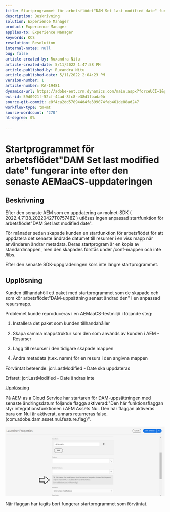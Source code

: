 ```yaml
---
title: Startprogrammet för arbetsflödet"DAM Set last modified date" fungerar inte efter den senaste AEMaaCS-uppdateringen
description: Beskrivning
solution: Experience Manager
product: Experience Manager
applies-to: Experience Manager
keywords: KCS
resolution: Resolution
internal-notes: null
bug: false
article-created-by: Ruxandra Nitu
article-created-date: 5/11/2022 1:47:58 PM
article-published-by: Ruxandra Nitu
article-published-date: 5/11/2022 2:04:23 PM
version-number: 1
article-number: KA-19481
dynamics-url: https://adobe-ent.crm.dynamics.com/main.aspx?forceUCI=1&pagetype=entityrecord&etn=knowledgearticle&id=b0baf6f2-30d1-ec11-a7b5-00224809ccc2
exl-id: 59d0921f-52cf-44ad-8fc8-e38d1fbada9b
source-git-commit: e8f4ca2dd578944d4fe399074fab461de88ad247
workflow-type: tm+mt
source-wordcount: '270'
ht-degree: 0%

---
```


# Startprogrammet för arbetsflödet&quot;DAM Set last modified date&quot; fungerar inte efter den senaste AEMaaCS-uppdateringen

## Beskrivning


Efter den senaste AEM som en uppdatering av molnet-SDK ( 2022.4.7138.20220427T075748Z ) utlöses ingen anpassad startfunktion för arbetsflödet&quot;DAM Set last modified date&quot;.

För månader sedan skapade kunden en startfunktion för arbetsflödet för att uppdatera det senaste ändrade datumet till resurser i en viss mapp när användaren ändrar metadata.
Deras startprogram är en kopia av standardmappen, men den skapades förstås under /conf-mappen och inte /libs.

Efter den senaste SDK-uppgraderingen körs inte längre startprogrammet.


## Upplösning


Kunden tillhandahöll ett paket med startprogrammet som de skapade och som kör arbetsflödet&quot;DAM-uppsättning senast ändrad den&quot; i en anpassad resursmapp.

Problemet kunde reproduceras i en AEMaaCS-testmiljö i följande steg:

1. Installera det paket som kunden tillhandahåller

2. Skapa samma mappstruktur som den som används av kunden i AEM - Resurser

3. Lägg till resurser i den tidigare skapade mappen

4. Ändra metadata (t.ex. namn) för en resurs i den angivna mappen

Förväntat beteende: jcr:LastModified - Date ska uppdateras

Erfaret: jcr:LastModified - Date ändras inte



<u>Upplösning</u>

På AEM as a Cloud Service har startaren för DAM-uppsättningen med senaste ändringsdatum följande flagga aktiverad:&quot;Den här funktionsflaggan styr integrationsfunktionen i AEM Assets Nui. Den här flaggan aktiveras bara om Nui är aktiverat, annars returneras false. (com.adobe.dam.asset.nui.feature.flag)&quot;.

![](assets/f0aaf60a-33d1-ec11-a7b5-00224809ccc2.png)

När flaggan har tagits bort fungerar startprogrammet som förväntat.
